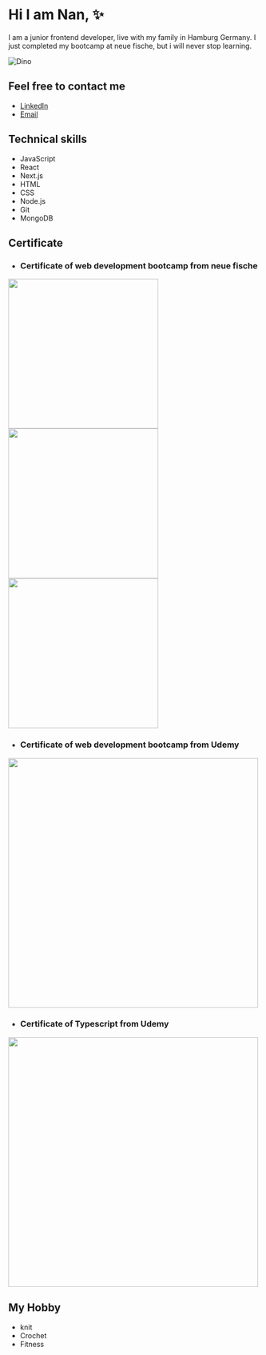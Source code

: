 # Hi I am Nan, ✨

I am a junior frontend developer, live with my family in Hamburg Germany. I just completed my bootcamp at neue fische, but i will never stop learning.

![Dino](https://github.com/saadeghi/saadeghi/blob/master/dino.gif?raw=true)

## Feel free to contact me
 - [LinkedIn](https://www.linkedin.com/in/nan-cao-09bb59272/)
 - [Email](caonanla@gmail.com)
## Technical skills
- JavaScript
- React
- Next.js
- HTML 
- CSS
- Node.js
- Git
- MongoDB

## Certificate

 - ### Certificate of web development bootcamp from neue fische

<img src="https://github.com/MichanNan/MichanNan/assets/101557182/9a01e087-3bac-405a-8ed0-abe9e8b44edd" width="300" >
<img src="https://github.com/MichanNan/MichanNan/assets/101557182/da96e7db-bf8e-423c-aff4-2ba7f36f9f7d " width="300" >
<img src="https://github.com/MichanNan/MichanNan/assets/101557182/89cfae08-5d94-497b-ad22-a29bf0a5ffcc" width="300" >

 - ### Certificate of web development bootcamp from Udemy

<img src="https://github.com/MichanNan/MichanNan/assets/101557182/c8652acd-fd38-4741-a619-f5ec8616d3e4" width="500" >

 - ### Certificate of Typescript from Udemy

<img src="https://github.com/MichanNan/MichanNan/assets/101557182/5599c4e0-68cd-4f18-8dff-f740069317dc" width="500" >



## My Hobby

- knit
- Crochet
- Fitness

